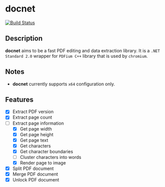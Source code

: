 # docnet

[![Build Status](https://travis-ci.org/GowenGit/docnet.svg?branch=master)](https://travis-ci.org/GowenGit/docnet)

## Description

**docnet** aims to be a fast PDF editing and data extraction library. It is a `.NET Standard 2.0` wrapper for `PDFium C++` library that is used by `chromium`.

## Notes

* **docnet** currently supports `x64` configuration only.

## Features

- [x] Extract PDF version
- [x] Extract page count
- [ ] Extract page information
   - [x] Get page width
   - [x] Get page height
   - [x] Get page text
   - [x] Get characters
   - [x] Get character boundaries
   - [ ] Cluster characters into words
   - [x] Render page to image
- [x] Split PDF document
- [x] Merge PDF document
- [x] Unlock PDF document